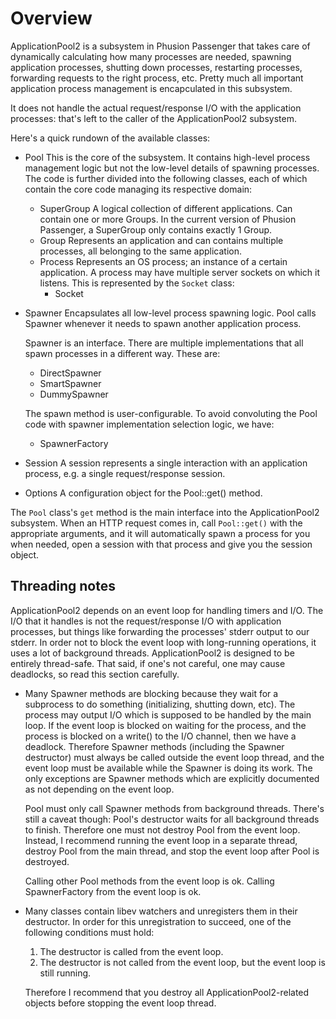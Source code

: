 # Overview

ApplicationPool2 is a subsystem in Phusion Passenger that takes care of
dynamically calculating how many processes are needed, spawning application
processes, shutting down processes, restarting processes, forwarding requests to
the right process, etc. Pretty much all important application process management
is encapculated in this subsystem.

It does not handle the actual request/response I/O with the application
processes: that's left to the caller of the ApplicationPool2 subsystem.

Here's a quick rundown of the available classes:

 * Pool
   This is the core of the subsystem. It contains high-level process management
   logic but not the low-level details of spawning processes. The code is
   further divided into the following classes, each of which contain the core
   code managing its respective domain:
   * SuperGroup
     A logical collection of different applications. Can contain one or more
     Groups. In the current version of Phusion Passenger, a SuperGroup only
     contains exactly 1 Group.
   * Group
     Represents an application and can contains multiple processes, all
     belonging to the same application.
   * Process
     Represents an OS process; an instance of a certain application. A process
     may have multiple server sockets on which it listens. This is represented
     by the `Socket` class:
     * Socket

 * Spawner
   Encapsulates all low-level process spawning logic. Pool calls Spawner
   whenever it needs to spawn another application process.

   Spawner is an interface. There are multiple implementations that all
   spawn processes in a different way. These are:
   * DirectSpawner
   * SmartSpawner
   * DummySpawner

   The spawn method is user-configurable. To avoid convoluting the Pool code
   with spawner implementation selection logic, we have:
   * SpawnerFactory

 * Session
   A session represents a single interaction with an application process, e.g.
   a single request/response session.

 * Options
   A configuration object for the Pool::get() method.

The `Pool` class's `get` method is the main interface into the ApplicationPool2
subsystem. When an HTTP request comes in, call `Pool::get()` with the
appropriate arguments, and it will automatically spawn a process for you when
needed, open a session with that process and give you the session object.


## Threading notes

ApplicationPool2 depends on an event loop for handling timers and I/O. The I/O
that it handles is not the request/response I/O with application processes, but
things like forwarding the processes' stderr output to our stderr. In order not
to block the event loop with long-running operations, it uses a lot of
background threads. ApplicationPool2 is designed to be entirely thread-safe.
That said, if one's not careful, one may cause deadlocks, so read this section
carefully.

* Many Spawner methods are blocking because they wait for a subprocess to do
  something (initializing, shutting down, etc). The process may output I/O
  which is supposed to be handled by the main loop. If the event loop is blocked
  on waiting for the process, and the process is blocked on a write() to the I/O
  channel, then we have a deadlock. Therefore Spawner methods (including the
  Spawner destructor) must always be called outside the event loop thread, and
  the event loop must be available while the Spawner is doing its work. The only
  exceptions are Spawner methods which are explicitly documented as not
  depending on the event loop.

  Pool must only call Spawner methods from background threads. There's still a
  caveat though: Pool's destructor waits for all background threads to finish.
  Therefore one must not destroy Pool from the event loop. Instead, I recommend
  running the event loop in a separate thread, destroy Pool from the main
  thread, and stop the event loop after Pool is destroyed.

  Calling other Pool methods from the event loop is ok. Calling SpawnerFactory
  from the event loop is ok.

* Many classes contain libev watchers and unregisters them in their destructor.
  In order for this unregistration to succeed, one of the following conditions
  must hold:
  1. The destructor is called from the event loop.
  2. The destructor is not called from the event loop, but the event loop is
     still running.

  Therefore I recommend that you destroy all ApplicationPool2-related objects
  before stopping the event loop thread.
